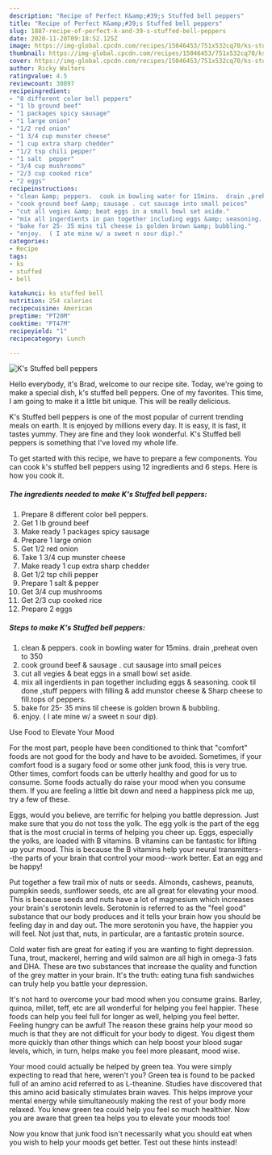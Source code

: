 ```yaml
---
description: "Recipe of Perfect K&amp;#39;s Stuffed bell peppers"
title: "Recipe of Perfect K&amp;#39;s Stuffed bell peppers"
slug: 1887-recipe-of-perfect-k-and-39-s-stuffed-bell-peppers
date: 2020-11-20T09:18:52.125Z
image: https://img-global.cpcdn.com/recipes/15046453/751x532cq70/ks-stuffed-bell-peppers-recipe-main-photo.jpg
thumbnail: https://img-global.cpcdn.com/recipes/15046453/751x532cq70/ks-stuffed-bell-peppers-recipe-main-photo.jpg
cover: https://img-global.cpcdn.com/recipes/15046453/751x532cq70/ks-stuffed-bell-peppers-recipe-main-photo.jpg
author: Ricky Walters
ratingvalue: 4.5
reviewcount: 30897
recipeingredient:
- "8 different color bell peppers"
- "1 lb ground beef"
- "1 packages spicy sausage"
- "1 large onion"
- "1/2 red onion"
- "1 3/4 cup munster cheese"
- "1 cup extra sharp chedder"
- "1/2 tsp chili pepper"
- "1 salt  pepper"
- "3/4 cup mushrooms"
- "2/3 cup cooked rice"
- "2 eggs"
recipeinstructions:
- "clean &amp; peppers.  cook in bowling water for 15mins.  drain ,preheat oven to 350"
- "cook ground beef &amp; sausage . cut sausage into small peices"
- "cut all vegies &amp; beat eggs in a small bowl set aside."
- "mix all ingerdients in pan together including eggs &amp; seasoning. cook til done ,stuff peppers with filling &amp; add munstor cheese &amp; Sharp cheese to fill.tops of peppers."
- "bake for 25- 35 mins til cheese is golden brown &amp; bubbling."
- "enjoy.  ( I ate mine w/ a sweet n sour dip)."
categories:
- Recipe
tags:
- ks
- stuffed
- bell

katakunci: ks stuffed bell 
nutrition: 254 calories
recipecuisine: American
preptime: "PT20M"
cooktime: "PT47M"
recipeyield: "1"
recipecategory: Lunch

---
```



![K&#39;s Stuffed bell peppers](https://img-global.cpcdn.com/recipes/15046453/751x532cq70/ks-stuffed-bell-peppers-recipe-main-photo.jpg)

Hello everybody, it's Brad, welcome to our recipe site. Today, we're going to make a special dish, k&#39;s stuffed bell peppers. One of my favorites. This time, I am going to make it a little bit unique. This will be really delicious.



K&#39;s Stuffed bell peppers is one of the most popular of current trending meals on earth. It is enjoyed by millions every day. It is easy, it is fast, it tastes yummy. They are fine and they look wonderful. K&#39;s Stuffed bell peppers is something that I've loved my whole life.


To get started with this recipe, we have to prepare a few components. You can cook k&#39;s stuffed bell peppers using 12 ingredients and 6 steps. Here is how you cook it.

<!--inarticleads1-->

##### The ingredients needed to make K&#39;s Stuffed bell peppers:

1. Prepare 8 different color bell peppers.
1. Get 1 lb ground beef
1. Make ready 1 packages spicy sausage
1. Prepare 1 large onion
1. Get 1/2 red onion
1. Take 1 3/4 cup munster cheese
1. Make ready 1 cup extra sharp chedder
1. Get 1/2 tsp chili pepper
1. Prepare 1 salt &amp; pepper
1. Get 3/4 cup mushrooms
1. Get 2/3 cup cooked rice
1. Prepare 2 eggs




<!--inarticleads2-->

##### Steps to make K&#39;s Stuffed bell peppers:

1. clean &amp; peppers.  cook in bowling water for 15mins.  drain ,preheat oven to 350
1. cook ground beef &amp; sausage . cut sausage into small peices
1. cut all vegies &amp; beat eggs in a small bowl set aside.
1. mix all ingerdients in pan together including eggs &amp; seasoning. cook til done ,stuff peppers with filling &amp; add munstor cheese &amp; Sharp cheese to fill.tops of peppers.
1. bake for 25- 35 mins til cheese is golden brown &amp; bubbling.
1. enjoy.  ( I ate mine w/ a sweet n sour dip).




Use Food to Elevate Your Mood


For the most part, people have been conditioned to think that "comfort" foods are not good for the body and have to be avoided. Sometimes, if your comfort food is a sugary food or some other junk food, this is very true. Other times, comfort foods can be utterly healthy and good for us to consume. Some foods actually do raise your mood when you consume them. If you are feeling a little bit down and need a happiness pick me up, try a few of these.

Eggs, would you believe, are terrific for helping you battle depression. Just make sure that you do not toss the yolk. The egg yolk is the part of the egg that is the most crucial in terms of helping you cheer up. Eggs, especially the yolks, are loaded with B vitamins. B vitamins can be fantastic for lifting up your mood. This is because the B vitamins help your neural transmitters--the parts of your brain that control your mood--work better. Eat an egg and be happy!

Put together a few trail mix of nuts or seeds. Almonds, cashews, peanuts, pumpkin seeds, sunflower seeds, etc are all great for elevating your mood. This is because seeds and nuts have a lot of magnesium which increases your brain's serotonin levels. Serotonin is referred to as the "feel good" substance that our body produces and it tells your brain how you should be feeling day in and day out. The more serotonin you have, the happier you will feel. Not just that, nuts, in particular, are a fantastic protein source.

Cold water fish are great for eating if you are wanting to fight depression. Tuna, trout, mackerel, herring and wild salmon are all high in omega-3 fats and DHA. These are two substances that increase the quality and function of the grey matter in your brain. It's the truth: eating tuna fish sandwiches can truly help you battle your depression. 

It's not hard to overcome your bad mood when you consume grains. Barley, quinoa, millet, teff, etc are all wonderful for helping you feel happier. These foods can help you feel full for longer as well, helping you feel better. Feeling hungry can be awful! The reason these grains help your mood so much is that they are not difficult for your body to digest. You digest them more quickly than other things which can help boost your blood sugar levels, which, in turn, helps make you feel more pleasant, mood wise.

Your mood could actually be helped by green tea. You were simply expecting to read that here, weren't you? Green tea is found to be packed full of an amino acid referred to as L-theanine. Studies have discovered that this amino acid basically stimulates brain waves. This helps improve your mental energy while simultaneously making the rest of your body more relaxed. You knew green tea could help you feel so much healthier. Now you are aware that green tea helps you to elevate your moods too!

Now you know that junk food isn't necessarily what you should eat when you wish to help your moods get better. Test out  these hints  instead!

